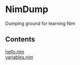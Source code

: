 # NimDump

Dumping ground for learning Nim

## Contents

[hello.nim](https://github.com/James-P-D/NimDump/blob/master/src/hello.nim)  
[variables.nim](https://github.com/James-P-D/NimDump/blob/master/src/variables.nim)  
